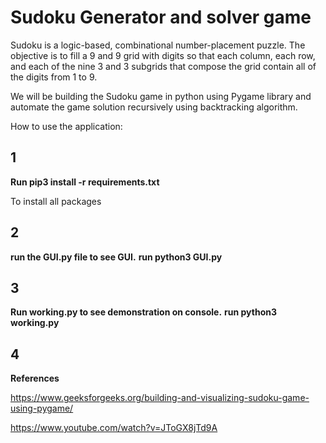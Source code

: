 # Sudoku Generator and solver game 
Sudoku is a logic-based, combinational number-placement puzzle. 
The objective is to fill a 9 and 9 grid with digits so that each column, each 
row, and each of the nine 3 and 3 subgrids that compose the grid contain all of
the digits from 1 to 9. 

We will be building the Sudoku game in python using Pygame library and 
automate the game solution recursively using backtracking algorithm.



How to use the application:

## 1

**Run pip3 install -r requirements.txt**

To install all packages

## 2

**run the GUI.py file to see GUI.**
**run python3 GUI.py**

## 3

**Run working.py to see demonstration on console.**
**run python3 working.py**

## 4

**References**

https://www.geeksforgeeks.org/building-and-visualizing-sudoku-game-using-pygame/

https://www.youtube.com/watch?v=JToGX8jTd9A






